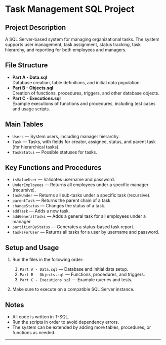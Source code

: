 # Task Management SQL Project

## Project Description
A SQL Server-based system for managing organizational tasks. The system supports user management, task assignment, status tracking, task hierarchy, and reporting for both employees and managers.

## File Structure
- **Part A - Data.sql**  
  Database creation, table definitions, and initial data population.
- **Part B - Objects.sql**  
  Creation of functions, procedures, triggers, and other database objects.
- **Part C - Executions.sql**  
  Example executions of functions and procedures, including test cases and usage scripts.

## Main Tables
- `Users` — System users, including manager hierarchy.
- `Task` — Tasks, with fields for creator, assignee, status, and parent task (for hierarchical tasks).
- `TaskStatus` — Possible statuses for tasks.

## Key Functions and Procedures
- `isValueUser` — Validates username and password.
- `UnderEmployees` — Returns all employees under a specific manager (recursive).
- `taskUnder` — Returns all sub-tasks under a specific task (recursive).
- `parentTask` — Returns the parent chain of a task.
- `changeStatus` — Changes the status of a task.
- `addTask` — Adds a new task.
- `addGeneralTasks` — Adds a general task for all employees under a manager.
- `partitionByStatus` — Generates a status-based task report.
- `tasksForUser` — Returns all tasks for a user by username and password.

## Setup and Usage
1. Run the files in the following order:
   1. `Part A - Data.sql` — Database and initial data setup.
   2. `Part B - Objects.sql` — Functions, procedures, and triggers.
   3. `Part C - Executions.sql` — Example queries and tests.

2. Make sure to execute on a compatible SQL Server instance.

## Notes
- All code is written in T-SQL.
- Run the scripts in order to avoid dependency errors.
- The system can be extended by adding more tables, procedures, or functions as needed.

---
